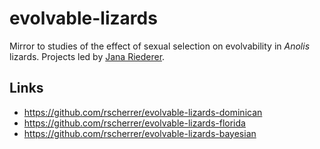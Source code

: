# evolvable-lizards

Mirror to studies of the effect of sexual selection on evolvability in _Anolis_ lizards. Projects led by [Jana Riederer](https://github.com/Jana17).

## Links

* https://github.com/rscherrer/evolvable-lizards-dominican
* https://github.com/rscherrer/evolvable-lizards-florida
* https://github.com/rscherrer/evolvable-lizards-bayesian
